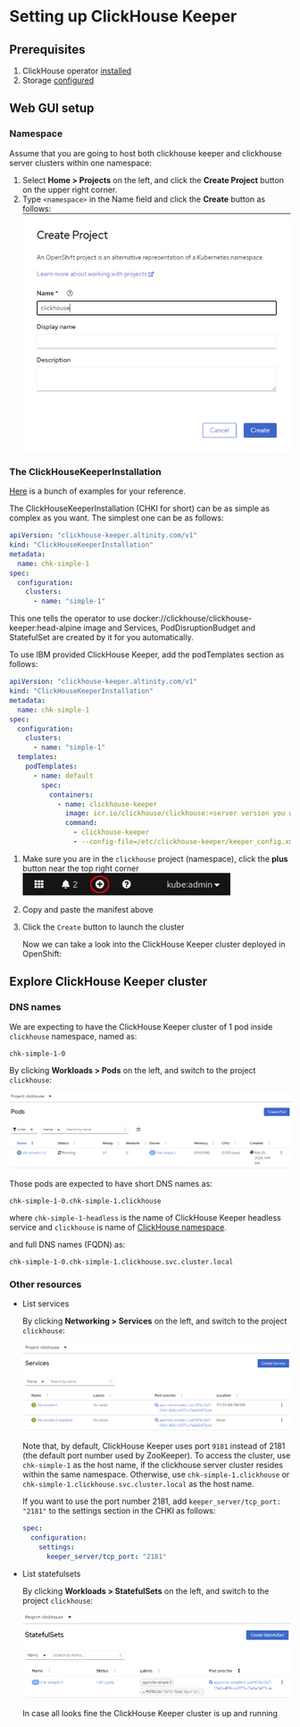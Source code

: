 # Setting up ClickHouse Keeper

## Prerequisites

1. ClickHouse operator [installed][operator_installation_openshift.md]
1. Storage [configured][storage_openshift.md]

## Web GUI setup

### Namespace

Assume that you are going to host both clickhouse keeper and clickhouse server clusters within one namespace:

1. Select **Home > Projects** on the left, and click the **Create Project** button on the upper right corner.
1. Type ```<namespace>``` in the Name field and click the **Create** button as follows:\
  ![create-clickhouse-project](./img/create-clickhouse-project.png)

### The ClickHouseKeeperInstallation

[Here](https://github.com/Altinity/clickhouse-operator/tree/master/docs/chk-examples) is a bunch of examples for your reference.

The ClickHouseKeeperInstallation (CHKI for short) can be as simple as complex as you want.
The simplest one can be as follows:

```yaml
apiVersion: "clickhouse-keeper.altinity.com/v1"
kind: "ClickHouseKeeperInstallation"
metadata:
  name: chk-simple-1
spec:
  configuration:
    clusters:
      - name: "simple-1"
```

This one tells the operator to use docker://clickhouse/clickhouse-keeper:head-alpine image and Services, PodDisruptionBudget and StatefulSet are created by it for you automatically.

To use IBM provided ClickHouse Keeper, add the podTemplates section as follows:

```yaml
apiVersion: "clickhouse-keeper.altinity.com/v1"
kind: "ClickHouseKeeperInstallation"
metadata:
  name: chk-simple-1
spec:
  configuration:
    clusters:
      - name: "simple-1"
  templates:
    podTemplates:
      - name: default
        spec:
          containers:
            - name: clickhouse-keeper
              image: icr.io/clickhouse/clickhouse:<server version you want>
              command:
                - clickhouse-keeper
                - --config-file=/etc/clickhouse-keeper/keeper_config.xml
```

1. Make sure you are in the ```clickhouse``` project (namespace), click the **plus** button near the top right corner\
    ![Plus button](./img/plus_button.png)
1. Copy and paste the manifest above
1. Click the ```Create``` button to launch the cluster

    Now we can take a look into the ClickHouse Keeper cluster deployed in OpenShift:

## Explore ClickHouse Keeper cluster

### DNS names

We are expecting to have the ClickHouse Keeper cluster of 1 pod inside `clickhouse` namespace, named as:
```text
chk-simple-1-0
```

By clicking **Workloads > Pods** on the left, and switch to the project ```clickhouse```:

![running-clickhouse-keeper-pod](./img/running-clickhouse-keeper-pod.png)


Those pods are expected to have short DNS names as:

```text
chk-simple-1-0.chk-simple-1.clickhouse
```

where `chk-simple-1-headless` is the name of ClickHouse Keeper headless service and `clickhouse` is name of [ClickHouse namespace](#namespace).

and full DNS names (FQDN) as:
```text
chk-simple-1-0.chk-simple-1.clickhouse.svc.cluster.local
```

### Other resources

* List services

  By clicking **Networking > Services** on the left, and switch to the project ```clickhouse```:

  ![running-clickhouse-keeper-pod](./img/services-associate-with-chk-simple-1.png)

  Note that, by default, ClickHouse Keeper uses port ```9181``` instead of 2181 (the default port number used by ZooKeeper).
  To access the cluster, use ```chk-simple-1``` as the host name, if the clickhouse server cluster resides within the same namespace. Otherwise, use ```chk-simple-1.clickhouse``` or ```chk-simple-1.clickhouse.svc.cluster.local``` as the host name.

  If you want to use the port number 2181, add ```keeper_server/tcp_port: "2181"``` to the settings section in the CHKI as follows:
  ```yaml
  spec:
    configuration:
      settings:
        keeper_server/tcp_port: "2181"
  ```

* List statefulsets

  By clicking **Workloads > StatefulSets** on the left, and switch to the project ```clickhouse```:

  ![statefulset-created-by-the-operator](./img/statefulset-created-by-the-operator.png)

  In case all looks fine the ClickHouse Keeper cluster is up and running


[operator_installation_openshift.md]: ./operator_installation_openshift.md
[storage_openshift.md]: ./storage_openshift.md
